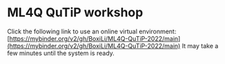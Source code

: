# ML4Q QuTiP workshop

Click the following link to use an online virtual environment: [https://mybinder.org/v2/gh/BoxiLi/ML4Q-QuTiP-2022/main](https://mybinder.org/v2/gh/BoxiLi/ML4Q-QuTiP-2022/main)
It may take a few minutes until the system is ready.
